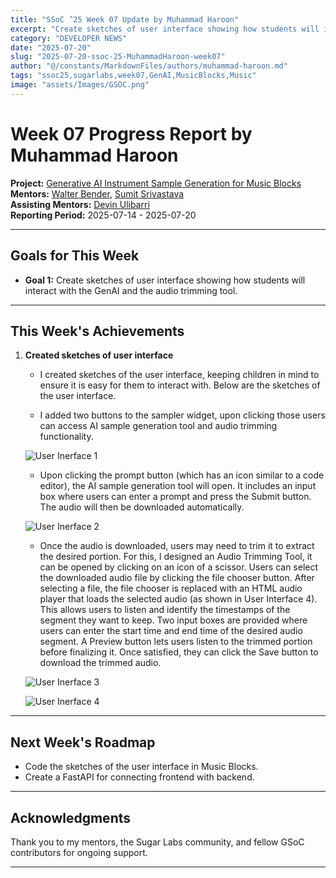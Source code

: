 ```yaml
---
title: "SSoC ’25 Week 07 Update by Muhammad Haroon"
excerpt: "Create sketches of user interface showing how students will interact with the GenAI and the audio trimming tool."
category: "DEVELOPER NEWS"
date: "2025-07-20"
slug: "2025-07-20-ssoc-25-MuhammadHaroon-week07"
author: "@/constants/MarkdownFiles/authors/muhammad-haroon.md"
tags: "ssoc25,sugarlabs,week07,GenAI,MusicBlocks,Music"
image: "assets/Images/GSOC.png"
---
```


<!-- markdownlint-disable -->

# Week 07 Progress Report by Muhammad Haroon

**Project:** [Generative AI Instrument Sample Generation for Music Blocks](https://github.com/sugarlabs/GSoC/blob/master/Ideas-2025.md#Generative-AI-Instrument-Sample-Generation-for-Music-Blocks)  
**Mentors:** [Walter Bender](https://github.com/walterbender), [Sumit Srivastava](https://github.com/sum2it)  
**Assisting Mentors:** [Devin Ulibarri](https://github.com/pikurasa)  
**Reporting Period:** 2025-07-14 - 2025-07-20

---

## Goals for This Week

- **Goal 1:** Create sketches of user interface showing how students will interact with the GenAI and the audio trimming tool.

---

## This Week's Achievements

1. **Created sketches of user interface**  
   - I created sketches of the user interface, keeping children in mind to ensure it is easy for them to interact with. Below are the sketches of the user interface.

   - I added two buttons to the sampler widget, upon clicking those users can access AI sample generation tool and audio trimming functionality.

   ![User Inerface 1](/assets/Developers/Muhammad%20Haroon/user%20interface%201.png)

   - Upon clicking the prompt button (which has an icon similar to a code editor), the AI sample generation tool will open. It includes an input box where users can enter a prompt and press the Submit button. The audio will then be downloaded automatically.

   ![User Inerface 2](/assets/Developers/Muhammad%20Haroon/user%20interface%202.png)

   - Once the audio is downloaded, users may need to trim it to extract the desired portion. For this, I designed an Audio Trimming Tool, it can be opened by clicking on an icon of a scissor. Users can select the downloaded audio file by clicking the file chooser button. After selecting a file, the file chooser is replaced with an HTML audio player that loads the selected audio (as shown in User Interface 4). This allows users to listen and identify the timestamps of the segment they want to keep. Two input boxes are provided where users can enter the start time and end time of the desired audio segment. A Preview button lets users listen to the trimmed portion before finalizing it. Once satisfied, they can click the Save button to download the trimmed audio.

   ![User Inerface 3](/assets/Developers/Muhammad%20Haroon/user%20interface%203.png)

   ![User Inerface 4](/assets/Developers/Muhammad%20Haroon/user%20interface%204.png)

---

## Next Week's Roadmap

- Code the sketches of the user interface in Music Blocks.
- Create a FastAPI for connecting frontend with backend.

---

## Acknowledgments

Thank you to my mentors, the Sugar Labs community, and fellow GSoC contributors for ongoing support.

---